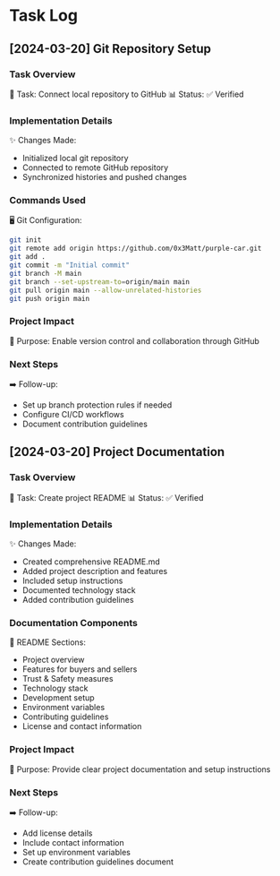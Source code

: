 # Task Log

## [2024-03-20] Git Repository Setup

### Task Overview
🎯 Task: Connect local repository to GitHub
📊 Status: ✅ Verified

### Implementation Details
✨ Changes Made:
- Initialized local git repository
- Connected to remote GitHub repository
- Synchronized histories and pushed changes

### Commands Used
🖥️ Git Configuration:
```bash
git init
git remote add origin https://github.com/0x3Matt/purple-car.git
git add .
git commit -m "Initial commit"
git branch -M main
git branch --set-upstream-to=origin/main main
git pull origin main --allow-unrelated-histories
git push origin main
```

### Project Impact
🎯 Purpose: Enable version control and collaboration through GitHub

### Next Steps
➡️ Follow-up:
- Set up branch protection rules if needed
- Configure CI/CD workflows
- Document contribution guidelines

## [2024-03-20] Project Documentation

### Task Overview
🎯 Task: Create project README
📊 Status: ✅ Verified

### Implementation Details
✨ Changes Made:
- Created comprehensive README.md
- Added project description and features
- Included setup instructions
- Documented technology stack
- Added contribution guidelines

### Documentation Components
📝 README Sections:
- Project overview
- Features for buyers and sellers
- Trust & Safety measures
- Technology stack
- Development setup
- Environment variables
- Contributing guidelines
- License and contact information

### Project Impact
🎯 Purpose: Provide clear project documentation and setup instructions

### Next Steps
➡️ Follow-up:
- Add license details
- Include contact information
- Set up environment variables
- Create contribution guidelines document 